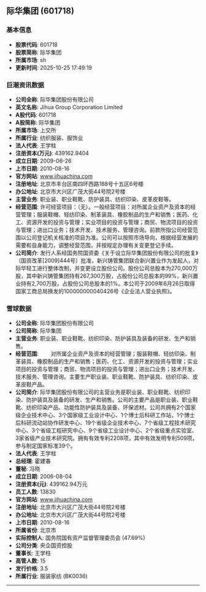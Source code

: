 ## 际华集团 (601718)

### 基本信息

- **股票代码**: 601718
- **股票简称**: 际华集团
- **所属市场**: sh
- **更新时间**: 2025-10-25 17:49:19

### 巨潮资讯数据

- **公司全称**: 际华集团股份有限公司
- **英文名称**: Jihua Group Corporation Limited
- **A股代码**: 601718
- **A股简称**: 际华集团
- **所属市场**: 上交所
- **所属行业**: 纺织服装、服饰业
- **法人代表**: 王学柱
- **注册资本(万元)**: 439162.9404
- **成立日期**: 2009-06-26
- **上市日期**: 2010-08-16
- **官方网站**: www.jihuachina.com
- **注册地址**: 北京市丰台区南四环西路188号十五区6号楼
- **办公地址**: 北京市大兴区广茂大街44号院2号楼
- **主营业务**: 职业装、职业鞋靴、防护装具、纺织印染、皮革皮鞋等。
- **经营范围**: 许可经营项目：（无）。一般经营项目：对所属企业资产及资本的经营管理；服装鞋帽、轻纺印染、制革装具、橡胶制品的生产和销售；医药、化工、资源开发的投资与管理；实业项目的投资与管理；商贸、物流项目的投资与管理；进出口业务；技术开发、技术服务、管理咨询。前款所指公司经营范围以公司登记机关核准的项目为准。公司可以按照市场导向，根据经营发展的需要和自身能力，调整经营范围，并按规定办理有关变更登记手续。
- **公司简介**: 发行人系经国务院国资委《关于设立际华集团股份有限公司的批复》（国资改革[2009]444号）批准，新兴铸管集团联合新兴置业作为发起人，对际华轻工进行整体改制，并变更设立股份公司。股份公司总股本为270,000万股，其中新兴铸管集团持有267,300万股，占股份公司总股本的99%，新兴置业持有2,700万股，占股份公司总股本的1%。本公司于2009年6月26日取得国家工商总局换发的100000000040426号《企业法人营业执照》。

### 雪球数据

- **公司全称**: 际华集团股份有限公司
- **公司简称**: 际华集团
- **主营业务**: 职业装、职业鞋靴、纺织印染、防护装具及装备的研发、生产和销售。
- **经营范围**: 　　对所属企业资产及资本的经营管理；服装鞋帽、轻纺印染、制革装具、橡胶制品的生产和销售；医药、化工、资源开发的投资与管理；实业项目的投资与管理；商贸、物流项目的投资与管理；进出口业务；技术开发、技术服务、管理咨询。主要生产职业装、职业鞋靴、防护装具、纺织印染、皮革皮鞋产品。
- **公司简介**: 际华集团股份有限公司的主营业务是职业装、职业鞋靴、纺织印染、防护装具及装备的研发、生产和销售。公司的主要产品是职业装、职业鞋靴、纺织印染产品、功能性防护装具及装备、环保滤材。公司共拥有2个国家级企业技术中心、3个国家级工业设计中心、1个博士后科研工作站，1个博士后科研流动站协作研发中心、19个省级企业技术中心、7个省级工程技术研究中心、3个省级工程研究中心、9个省级工业设计中心、2个省级重点实验室、3家省级产业技术研究院。拥有有效专利2208项，其中有效发明专利509项，参与制定国家标准39个。
- **法人代表**: 王学柱
- **总经理**: 霍建春
- **董秘**: 冯晓
- **成立日期**: 2006-08-04
- **注册资本(元)**: 439162.94万元
- **员工人数**: 13830
- **官方网站**: www.jihuachina.com
- **注册地址**: 北京市大兴区广茂大街44号院2号楼
- **办公地址**: 北京市大兴区广茂大街44号院2号楼
- **上市日期**: 2010-08-16
- **所属省份**: 北京市
- **实际控制人**: 国务院国有资产监督管理委员会 (47.69%)
- **公司分类**: 央企国资控股
- **董事长**: 王学柱
- **高管人数**: 15
- **发行价格**: 3.5
- **所属行业**: 服装家纺 (BK0036)

---